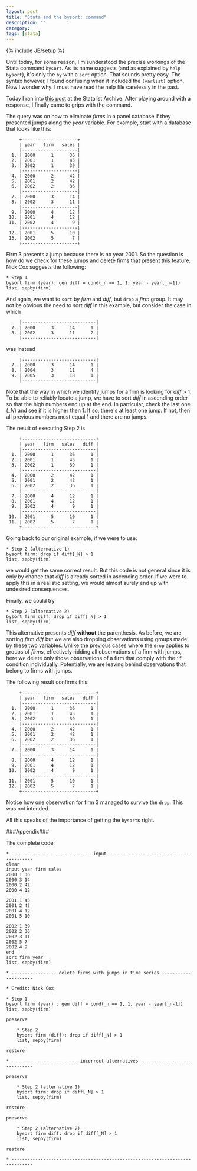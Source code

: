 ```yaml
---
layout: post
title: "Stata and the bysort: command"
description: ""
category: 
tags: [stata]
---
```

{% include JB/setup %}


Until today, for some reason, I misunderstood the precise workings of the
Stata command `bysort`. As its name suggests (and as explained by 
`help bysort`), it's only the `by` with a `sort` option. That sounds pretty
easy. The syntax however,
I found confusing when it included the `(varlist)` option. Now I wonder why. 
I must have read the help file carelessly in the past.

Today I ran into [this post](http://www.stata.com/statalist/archive/2013-10/msg00498.html) 
at the Statalist Archive. After playing around with a response, I 
finally came to grips with the command.

The query was on how to eliminate _firms_ in a panel database if they presented
jumps along the _year_ variable. For example, start with a 
database that looks like this:

	     +---------------------+
	     | year   firm   sales |
	     |---------------------|
	  1. | 2000      1      36 |
	  2. | 2001      1      45 |
	  3. | 2002      1      39 |
	     |---------------------|
	  4. | 2000      2      42 |
	  5. | 2001      2      42 |
	  6. | 2002      2      36 |
	     |---------------------|
	  7. | 2000      3      14 |
	  8. | 2002      3      11 |
	     |---------------------|
	  9. | 2000      4      12 |
	 10. | 2001      4      12 |
	 11. | 2002      4       9 |
	     |---------------------|
	 12. | 2001      5      10 |
	 13. | 2002      5       7 |
	     +---------------------+

Firm 3 presents a jump because there is no year 2001. So the question is 
how do we check for these jumps and delete firms that present this feature.
Nick Cox suggests the following:

    * Step 1
	bysort firm (year): gen diff = cond(_n == 1, 1, year - year[_n-1])
	list, sepby(firm)

And again, we want to `sort` by _firm_ and _diff_, but `drop` a _firm_ group.
It may not be obvious the need to sort _diff_ in this example, 
but consider the case in which

	     |----------------------------|
	  7. | 2000      3      14      1 |
	  8. | 2002      3      11      2 |
	     |----------------------------|

was instead

	     |----------------------------|
	  7. | 2000      3      14      1 |
	  8. | 2004      3      11      4 |
	  9. | 2005      3      18      1 |
	     |----------------------------|

Note that the way in which we identify jumps for a firm is looking for
 _diff_ > 1.
To be able to reliably locate a jump, we have to sort _diff_ in ascending
order so that the high numbers end up at the end. In particular, check the last
one (_\_N_) and see if it is higher then 1. If so, there's at least one jump.
If not, then all previous numbers must equal 1 and there are no jumps. 

The result of executing Step 2 is

	     +----------------------------+
	     | year   firm   sales   diff |
	     |----------------------------|
	  1. | 2000      1      36      1 |
	  2. | 2001      1      45      1 |
	  3. | 2002      1      39      1 |
	     |----------------------------|
	  4. | 2000      2      42      1 |
	  5. | 2001      2      42      1 |
	  6. | 2002      2      36      1 |
	     |----------------------------|
	  7. | 2000      4      12      1 |
	  8. | 2001      4      12      1 |
	  9. | 2002      4       9      1 |
	     |----------------------------|
	 10. | 2001      5      10      1 |
	 11. | 2002      5       7      1 |
	     +----------------------------+

Going back to our original example, if we were to use:

    * Step 2 (alternative 1)
    bysort firm: drop if diff[_N] > 1
    list, sepby(firm)

we would get the same correct result. But this code is not general since
it is only by chance that _diff_ is already sorted in ascending order.
If we were to apply this in a realistic setting, we would almost surely
end up with undesired consequences.

Finally, we could try

    * Step 2 (alternative 2)
    bysort firm diff: drop if diff[_N] > 1
    list, sepby(firm)

This alternative presents _diff_ **without** the parenthesis. As before, 
we are sorting _firm_ _diff_ but we are also dropping observations using
groups made by these two variables. Unlike the previous cases where the
`drop` applies to groups of _firms_, effectively ridding all observations
of a firm with jumps, here we delete only those observations of a firm that 
comply with the `if` condition individually. Potentially, we are leaving behind
observations that belong to firms with jumps.

The following result confirms this:

	     +----------------------------+
	     | year   firm   sales   diff |
	     |----------------------------|
	  1. | 2000      1      36      1 |
	  2. | 2001      1      45      1 |
	  3. | 2002      1      39      1 |
	     |----------------------------|
	  4. | 2000      2      42      1 |
	  5. | 2001      2      42      1 |
	  6. | 2002      2      36      1 |
	     |----------------------------|
	  7. | 2000      3      14      1 |
	     |----------------------------|
	  8. | 2000      4      12      1 |
	  9. | 2001      4      12      1 |
	 10. | 2002      4       9      1 |
	     |----------------------------|
	 11. | 2001      5      10      1 |
	 12. | 2002      5       7      1 |
	     +----------------------------+

Notice how one observation for firm 3 managed to survive the `drop`.
This was not intended.

All this speaks of the importance of getting the `bysort`s right. 

###Appendix###

The complete code:

	* ------------------------------ input -----------------------------------------
	clear
	input year firm sales
	2000 1 36
	2000 3 14
	2000 2 42
	2000 4 12

	2001 1 45
	2001 2 42
	2001 4 12
	2001 5 10

	2002 1 39
	2002 2 36
	2002 3 11
	2002 5 7
	2002 4 9
	end
	sort firm year
	list, sepby(firm)

	* ----------------- delete firms with jumps in time series ---------------------

	* Credit: Nick Cox

	* Step 1
	bysort firm (year) : gen diff = cond(_n == 1, 1, year - year[_n-1])
	list, sepby(firm)

	preserve

		* Step 2
		bysort firm (diff): drop if diff[_N] > 1
		list, sepby(firm)

	restore

	* ------------------------- incorrect alternatives------------------------------

	preserve

		* Step 2 (alternative 1)
		bysort firm: drop if diff[_N] > 1
		list, sepby(firm)

	restore

	preserve

		* Step 2 (alternative 2)
		bysort firm diff: drop if diff[_N] > 1
		list, sepby(firm)

	restore

	* ------------------------------------------------------------------------------

